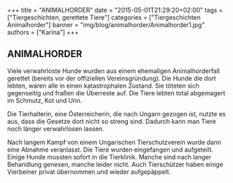 +++
title = "ANIMALHORDER"
date = "2015-05-01T21:29:20+02:00"
tags = ["Tiergeschichten, gerettete Tiere"]
categories = ["Tiergeschichten Animalhorder"]
banner = "img/blog/animalhorder/Animalhorder1.jpg"
authors = ["Karina"]
+++

## ANIMALHORDER

Viele verwahrloste Hunde wurden aus einem ehemaligen Animalhorderfall gerettet (bereits vor der offiziellen Vereinsgründung).  Die Hunde die dort lebten, waren alle in einen katastrophalen Zustand. Sie töteten sich gegenseitig und fraßen die Überreste auf.  Die Tiere lebten total abgemagert im Schmutz, Kot und Urin. 

Die Tierhalterin, eine Österreicherin, die nach Ungarn gezogen ist, nutzte es aus, dass die Gesetze dort  nicht so streng sind. Dadurch kann man Tiere noch länger verwahrlosen lassen.

Nach langem Kampf von einem Ungarischen Tierschutzverein wurde dann eine Abnahme veranlasst. Die Tiere wurden eingefangen und aufgeteilt. Einige Hunde mussten sofort in die Tierklinik. Manche sind nach langer Behandlung genesen, manche leider nicht. Auch Tierschützer haben einige Vierbeiner privat übernommen und wieder aufgepäppelt.

